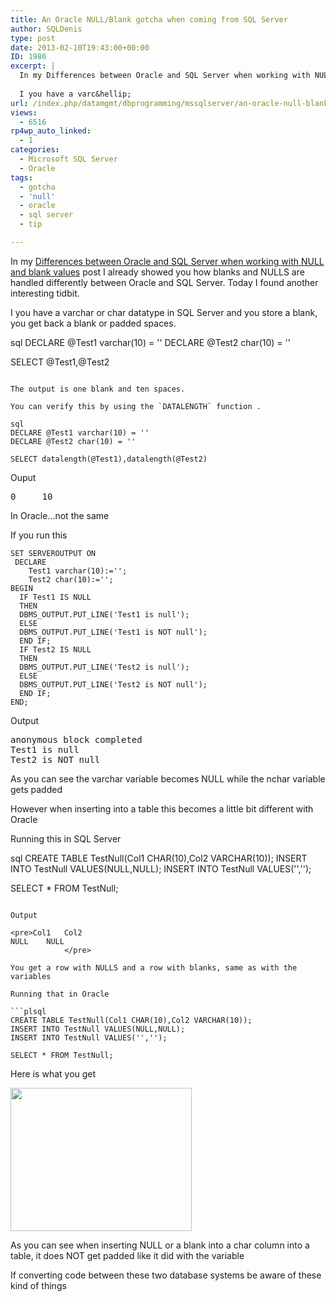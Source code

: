```yaml
---
title: An Oracle NULL/Blank gotcha when coming from SQL Server
author: SQLDenis
type: post
date: 2013-02-10T19:43:00+00:00
ID: 1986
excerpt: |
  In my Differences between Oracle and SQL Server when working with NULL and blank values  post I already showed you how blanks and NULLS are handled differently between Oracle and SQL Server. Today I found another interesting tidbit.
  
  I you have a varc&hellip;
url: /index.php/datamgmt/dbprogramming/mssqlserver/an-oracle-null-blank-gotcha/
views:
  - 6516
rp4wp_auto_linked:
  - 1
categories:
  - Microsoft SQL Server
  - Oracle
tags:
  - gotcha
  - 'null'
  - oracle
  - sql server
  - tip

---
```

In my [Differences between Oracle and SQL Server when working with NULL and blank values][1] post I already showed you how blanks and NULLS are handled differently between Oracle and SQL Server. Today I found another interesting tidbit.

I you have a varchar or char datatype in SQL Server and you store a blank, you get back a blank or padded spaces.

sql
DECLARE @Test1 varchar(10) = ''
DECLARE @Test2 char(10) = ''

SELECT @Test1,@Test2
```

The output is one blank and ten spaces. 

You can verify this by using the `DATALENGTH` function .

sql
DECLARE @Test1 varchar(10) = ''
DECLARE @Test2 char(10) = ''

SELECT datalength(@Test1),datalength(@Test2)
```

Ouput

<pre>0     10</pre>

In Oracle...not the same

If you run this

```plsql
SET SERVEROUTPUT ON
 DECLARE 
    Test1 varchar(10):='';
    Test2 char(10):='';
BEGIN
  IF Test1 IS NULL 
  THEN
  DBMS_OUTPUT.PUT_LINE('Test1 is null');
  ELSE
  DBMS_OUTPUT.PUT_LINE('Test1 is NOT null');
  END IF;
  IF Test2 IS NULL 
  THEN
  DBMS_OUTPUT.PUT_LINE('Test2 is null');
  ELSE
  DBMS_OUTPUT.PUT_LINE('Test2 is NOT null');
  END IF;
END;
```

Output

<pre>anonymous block completed
Test1 is null
Test2 is NOT null</pre>

As you can see the varchar variable becomes NULL while the nchar variable gets padded

However when inserting into a table this becomes a little bit different with Oracle

Running this in SQL Server

sql
CREATE TABLE TestNull(Col1 CHAR(10),Col2 VARCHAR(10));
INSERT INTO TestNull VALUES(NULL,NULL);
INSERT INTO TestNull VALUES('','');

SELECT * FROM TestNull;
```

Output

<pre>Col1	Col2
NULL	NULL
          	</pre>

You get a row with NULLS and a row with blanks, same as with the variables

Running that in Oracle

```plsql
CREATE TABLE TestNull(Col1 CHAR(10),Col2 VARCHAR(10));
INSERT INTO TestNull VALUES(NULL,NULL);
INSERT INTO TestNull VALUES('','');

SELECT * FROM TestNull;
```

Here is what you get

<div class="image_block">
  <a href="/wp-content/uploads/blogs/DataMgmt/Denis/Oracle/OracleOutput.PNG?mtime=1360532250"><img alt="" src="/wp-content/uploads/blogs/DataMgmt/Denis/Oracle/OracleOutput.PNG?mtime=1360532250" width="290" height="229" /></a>
</div>

As you can see when inserting NULL or a blank into a char column into a table, it does NOT get padded like it did with the variable
  
If converting code between these two database systems be aware of these kind of things

 [1]: /index.php/DataMgmt/DBProgramming/Oracle/differences-between-oracle-and-sql